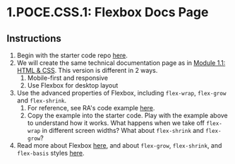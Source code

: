 # 1.POCE.CSS.1: Flexbox Docs Page

## Instructions

1. Begin with the starter code repo [here](https://github.com/rocketacademy/base-css-bootcamp).
2. We will create the same technical documentation page as in [Module 1.1: HTML & CSS](../1.1-html/#html-css-exercise-technical-documentation-page). This version is different in 2 ways.
   1. Mobile-first and responsive
   2. Use Flexbox for desktop layout
3. Use the advanced properties of Flexbox, including `flex-wrap`, `flex-grow` and `flex-shrink`.
   1. For reference, see RA's code example [here](https://codepen.io/awongh-sandwich/pen/XWjvrQJ).
   2. Copy the example into the starter code. Play with the example above to understand how it works. What happens when we take off `flex-wrap` in different screen widths? What about `flex-shrink` and `flex-grow`?
4. Read more about Flexbox [here](https://css-tricks.com/snippets/css/a-guide-to-flexbox/), and about `flex-grow`, `flex-shrink`, and `flex-basis` styles [here](https://css-tricks.com/understanding-flex-grow-flex-shrink-and-flex-basis/).

